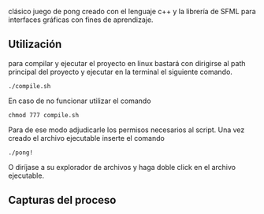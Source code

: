 
clásico juego de pong creado con el lenguaje c++ y la librería de SFML para interfaces gráficas con fines de aprendizaje.



## Utilización 

para compilar y ejecutar el proyecto en linux bastará con dirigirse al path principal del proyecto y ejecutar en la terminal el siguiente comando.

```
./compile.sh
```

En caso de no funcionar utilizar el comando

```
chmod 777 compile.sh
```

Para de ese modo adjudicarle los permisos necesarios al script. Una vez creado el archivo ejecutable inserte el comando

```
./pong!
```

O diríjase a su explorador de archivos y haga doble click en el archivo ejecutable.
## Capturas del proceso

